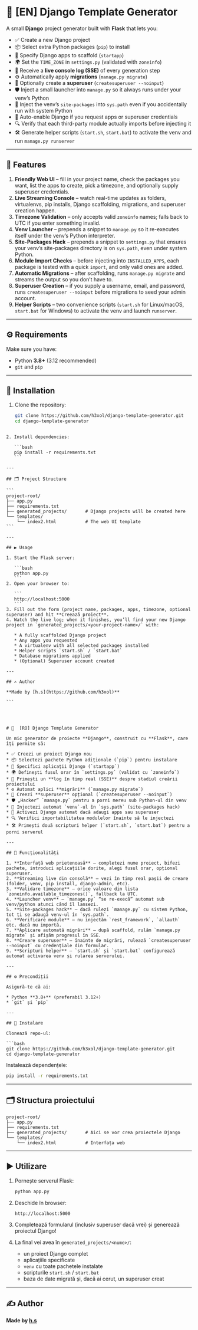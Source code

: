 # 🚀 [EN] Django Template Generator

A small **Django** project generator built with **Flask** that lets you:

* ✅ Create a new Django project  
* 📦 Select extra Python packages (`pip`) to install  
* 🧩 Specify Django apps to scaffold (`startapp`)  
* 🌍 Set the `TIME_ZONE` in `settings.py` (validated with `zoneinfo`)  
* 🔄 Receive a **live console log (SSE)** of every generation step  
* ⚙️ Automatically apply **migrations** (`manage.py migrate`)  
* 🚀 Optionally create a **superuser** (`createsuperuser --noinput`)  
* 🛡️ Inject a small launcher into `manage.py` so it always runs under your venv’s Python  
* 📌 Inject the venv’s `site-packages` into `sys.path` even if you accidentally run with system Python  
* 🔄 Auto-enable Django if you request apps or superuser credentials  
* 🔍 Verify that each third-party module actually imports before injecting it  
* 🛠️ Generate helper scripts (`start.sh`, `start.bat`) to activate the venv and run `manage.py runserver`

---

## 🧠 Features

1. **Friendly Web UI** – fill in your project name, check the packages you want, list the apps to create, pick a timezone, and optionally supply superuser credentials.  
2. **Live Streaming Console** – watch real-time updates as folders, virtualenvs, pip installs, Django scaffolding, migrations, and superuser creation happen.  
3. **Timezone Validation** – only accepts valid `zoneinfo` names; falls back to UTC if you enter something invalid.  
4. **Venv Launcher** – prepends a snippet to `manage.py` so it re-executes itself under the venv’s Python interpreter.  
5. **Site-Packages Hack** – prepends a snippet to `settings.py` that ensures your venv’s site-packages directory is on `sys.path`, even under system Python.  
6. **Module Import Checks** – before injecting into `INSTALLED_APPS`, each package is tested with a quick `import`, and only valid ones are added.  
7. **Automatic Migrations** – after scaffolding, runs `manage.py migrate` and streams the output so you don’t have to.  
8. **Superuser Creation** – if you supply a username, email, and password, runs `createsuperuser --noinput` before migrations to seed your admin account.  
9. **Helper Scripts** – two convenience scripts (`start.sh` for Linux/macOS, `start.bat` for Windows) to activate the venv and launch `runserver`.

---

## ⚙️ Requirements

Make sure you have:

* Python **3.8+** (3.12 recommended)  
* `git` and `pip`  

---

## 💾 Installation

1. Clone the repository:
   ```bash
   git clone https://github.com/h3xol/django-template-generator.git
   cd django-template-generator
````

2. Install dependencies:

   ```bash
   pip install -r requirements.txt
   ```

---

## 🗂️ Project Structure

```
project-root/
├── app.py
├── requirements.txt
├── generated_projects/       # Django projects will be created here
└── templates/
    └── index2.html           # The web UI template
```

---

## ▶️ Usage

1. Start the Flask server:

   ```bash
   python app.py
   ```
2. Open your browser to:

   ```
   http://localhost:5000
   ```
3. Fill out the form (project name, packages, apps, timezone, optional superuser) and hit **Creează proiect**.
4. Watch the live log; when it finishes, you’ll find your new Django project in `generated_projects/<your-project-name>/` with:

   * A fully scaffolded Django project
   * Any apps you requested
   * A virtualenv with all selected packages installed
   * Helper scripts `start.sh` / `start.bat`
   * Database migrations applied
   * (Optional) Superuser account created

---

## ✍️ Author

**Made by [h.s](https://github.com/h3xol)**

```




# 🚀  [RO] Django Template Generator

Un mic generator de proiecte **Django**, construit cu **Flask**, care îți permite să:

* ✅ Creezi un proiect Django nou  
* 📦 Selectezi pachete Python adiționale (`pip`) pentru instalare  
* 🧩 Specifici aplicații Django (`startapp`)  
* 🌍 Definești fusul orar în `settings.py` (validat cu `zoneinfo`)  
* 🔄 Primești un **log în timp real (SSE)** despre stadiul creării proiectului  
* ⚙️ Automat aplici **migrări** (`manage.py migrate`)  
* 🚀 Creezi **superuser** opțional (`createsuperuser --noinput`)  
* 🛡️ „Hacker” `manage.py` pentru a porni mereu sub Python-ul din venv  
* 📌 Injectezi automat `venv`-ul în `sys.path` (site-packages hack)  
* 🔄 Activezi Django automat dacă adaugi apps sau superuser  
* 🔍 Verifici importabilitatea modulelor înainte să le injectezi  
* 🛠️ Primești două scripturi helper (`start.sh`, `start.bat`) pentru a porni serverul  

---

## 🧠 Funcționalități

1. **Interfață web prietenoasă** – completezi nume proiect, bifezi pachete, introduci aplicațiile dorite, alegi fusul orar, opțional superuser.  
2. **Streaming live din consolă** – vezi în timp real pașii de creare (folder, venv, pip install, django-admin, etc).  
3. **Validare timezone** – orice valoare din lista `zoneinfo.available_timezones()`, fallback la UTC.  
4. **Launcher venv** – `manage.py` “se re-execă” automat sub venv/python atunci când îl lansezi.  
5. **Site-packages hack** – dacă rulezi `manage.py` cu sistem Python, tot ți se adaugă venv-ul în `sys.path`.  
6. **Verificare module** – nu injectăm `rest_framework`, `allauth` etc. dacă nu importă.  
7. **Aplicare automată migrări** – după scaffold, rulăm `manage.py migrate` și afișăm progresul în SSE.  
8. **Creare superuser** – înainte de migrări, rulează `createsuperuser --noinput` cu credențiale din formular.  
9. **Scripturi helper** – `start.sh` și `start.bat` configurează automat activarea venv și rularea serverului.  

---

## ⚙️ Precondiții

Asigură-te că ai:

* Python **3.8+** (preferabil 3.12+)  
* `git` și `pip`  

---

## 💾 Instalare

Clonează repo-ul:

```bash
git clone https://github.com/h3xol/django-template-generator.git
cd django-template-generator
````

Instalează dependențele:

```bash
pip install -r requirements.txt
```

---

## 🗂️ Structura proiectului

```
project-root/
├── app.py
├── requirements.txt
├── generated_projects/       # Aici se vor crea proiectele Django
└── templates/
    └── index2.html           # Interfața web
```

---

## ▶️ Utilizare

1. Pornește serverul Flask:

   ```bash
   python app.py
   ```

2. Deschide în browser:

   ```
   http://localhost:5000
   ```

3. Completează formularul (inclusiv superuser dacă vrei) și generează proiectul Django!

4. La final vei avea în `generated_projects/<nume>/`:

   * un proiect Django complet
   * aplicațiile specificate
   * `venv` cu toate pachetele instalate
   * scripturile `start.sh` / `start.bat`
   * baza de date migrată și, dacă ai cerut, un superuser creat

---

## ✍️ Author

**Made by [h.s](https://github.com/h3xol)**

```

